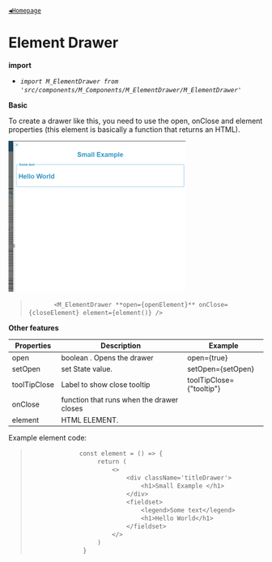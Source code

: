 [`◀️Homepage`](../../../README.md)

# **Element Drawer** 


**import**
- *`import M_ElementDrawer from 'src/components/M_Components/M_ElementDrawer/M_ElementDrawer'`*

**Basic**

To create a drawer like this, you need to use the open, onClose and element properties (this element is basically a function that returns an HTML).

![Alt text](../../../public/README/images/ElementDrawer.png)

>            <M_ElementDrawer **open={openElement}** onClose={closeElement} element={element()} />

**Other features**

| Properties   	| Description                               	| Example                  	|
|--------------	|-------------------------------------------	|--------------------------	|
| open         	| boolean . Opens the drawer                	| open={true}              	|
| setOpen      	| set State value.                          	| setOpen={setOpen}        	|
| toolTipClose 	| Label to show close tooltip               	| toolTipClose={"tooltip"} 	|
| onClose      	| function that runs when the drawer closes 	|                          	|
| element      	| HTML ELEMENT.                             	|                          	|

Example element code:

>                   const element = () => {
>                        return (
>                            <>
>                                <div className='titleDrawer'>
>                                    <h1>Small Example </h1>
>                                </div>
>                                <fieldset>
>                                    <legend>Some text</legend>
>                                    <h1>Hello World</h1>
>                                </fieldset>
>                            </>
>                        )
>                    }
